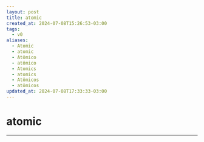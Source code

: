 ```yaml
---
layout: post
title: atomic
created_at: 2024-07-08T15:26:53-03:00
tags:
  - v0
aliases:
  - Atomic
  - atomic
  - Atômico
  - atômico
  - Atomics
  - atomics
  - Atômicos
  - atômicos
updated_at: 2024-07-08T17:33:33-03:00
---
```

# atomic
---
